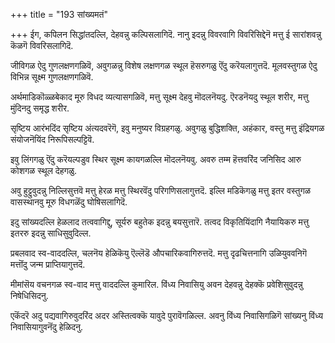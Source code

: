 +++
title = "193 सांख्यमतं"

+++
ईग, कपिलन सिद्धांतदल्लि, देहवन्नु कल्पिसलागिदॆ. नानु इदन्नु विवरवागि विवरिसिद्देनॆ मत्तु ई सारांशवन्नु कॆळगॆ विवरिसलागिदॆ.

जीविगळ ऐदु गुणलक्षणगळिवॆ, अवुगळन्नु विशेष लक्षणगळ स्थूल हॆसरुगळु ऎंदु करॆयलागुत्तदॆ. मूलवस्तुगळ ऐदु विभिन्न सूक्ष्म गुणलक्षणगळिवॆ.

अर्थमाडिकॊळ्ळबेकाद मूरु विधद व्यत्यासगळिवॆ, मत्तु सूक्ष्म देहवु मॊदलनॆयदु. ऎरडनॆयदु स्थूल शरीर, मत्तु मुंदिनदु समृद्ध शरीर.

सृष्टिय आरंभदिंद सृष्टिय अंत्यदवरॆगॆ, इवु मनुष्यर विग्रहगळु. अवुगळु बुद्धिशक्ति, अहंकार, वस्तु मत्तु इंद्रियगळ संयोजनॆयिंद निरूपिसल्पट्टिवॆ.

इवु लिंगगळु ऎंदु करॆयल्पडुव स्थिर सूक्ष्म कायगळल्लि मॊदलनॆयवु. अवरु तम्म हॆत्तवरिंद जनिसिद आरु कोशगळ स्थूल देहगळु.

अवु हुट्टुवुदन्नु निल्लिसुत्तवॆ मत्तु हेरळ मत्तु स्थिरवॆंदु परिगणिसलागुत्तदॆ. इल्लि मडिकॆगळु मत्तु इतर वस्तुगळ वासस्थानवु मूरु विधगळॆंदु घोषिसलागिदॆ.

इदु सांख्यदल्लि हेळलाद तत्ववागिद्दु, सूर्यरु बहुतेक इदन्नु बयसुत्तारॆ. तत्वद विकृतियिंदागि नैयायिकरु मत्तु इतररु इदन्नु साधिसुवुदिल्ल.

प्रबलवाद स्व-वाददल्लि, चलनॆय हेळिकॆयु ऎल्लॆडॆ औपचारिकवागिरुत्तदॆ. मत्तु दृढचित्तनागि उळियुववनिगॆ मत्तॊंदु जन्म प्राप्तियागुत्तदॆ.

मीमांसॆय वचनगळ स्व-वाद मत्तु वाददल्लि कुमारिल. विंध्य निवासियु अवन देहवन्नु देहक्कॆ प्रवेशिसुवुदन्नु निषेधिसिदनु.

एकॆंदरॆ अदु पद्यवागिरुवुदरिंद अदर अस्तित्वक्कॆ यावुदे पुरावॆगळिल्ल. अवनु विंध्य निवासिगळिगॆ सांख्यनु विंध्य निवासियागुवनॆंदु हेळिदनु.

